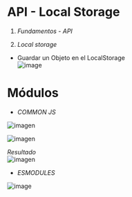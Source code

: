 # API - Local Storage<br>
1.  _Fundamentos - API_ <br>


2. _Local storage_ <br>
- Guardar un Objeto en el LocalStorage<br>
![image](https://github.com/DennisCatana/taller-06/assets/117744033/848a9c23-fa3b-49d9-9ffd-88b378a16b51)


# Módulos<br>
* _COMMON JS_ <br>

![imagen](https://github.com/DennisCatana/taller-06/assets/117743657/3d34cb5e-a197-4191-b7b5-40dc2b0a57ea) <br>

![imagen](https://github.com/DennisCatana/taller-06/assets/117743657/1a9024b5-47e3-4d00-8b47-6680a8256a9d) <br>
 
_Resultado_ <br>
![imagen](https://github.com/DennisCatana/taller-06/assets/117743657/36e11aff-52c1-4ea5-873b-94b1e5753543)



* _ESMODULES_ <br>
  
![image](https://github.com/DennisCatana/taller-06/assets/139184732/e0cb2ede-f4be-4a9a-a37e-bcea8e674626)
